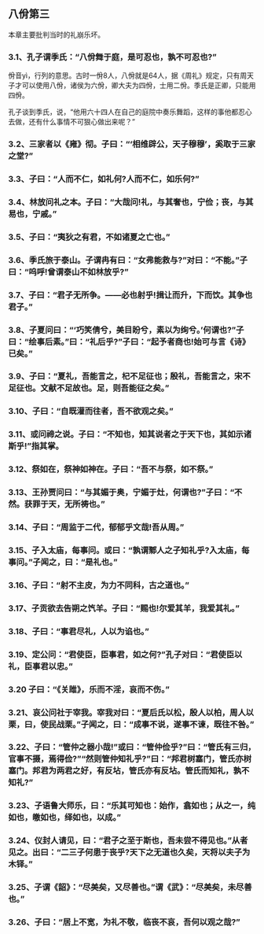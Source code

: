 ## 八佾第三

本章主要批判当时的礼崩乐坏。

### 3.1、孔子谓季氏：“八佾舞于庭，是可忍也，孰不可忍也?”

佾音yì，行列的意思。古时一佾8人，八佾就是64人，据《周礼》规定，只有周天子才可以使用八佾，诸侯为六佾，卿大夫为四佾，士用二佾。季氏是正卿，只能用四佾。

孔子谈到季氏，说，“他用六十四人在自己的庭院中奏乐舞蹈，这样的事他都忍心去做，还有什么事情不可狠心做出来呢？”

### 3.2、三家者以《雍》彻。子曰：“‘相维辟公，天子穆穆’，奚取于三家之堂?”

### 3.3、子曰：“人而不仁，如礼何?人而不仁，如乐何?”

### 3.4、林放问礼之本。子曰：“大哉问!礼，与其奢也，宁俭；丧，与其易也，宁戚。”

### 3.5、子曰：“夷狄之有君，不如诸夏之亡也。”

### 3.6、季氏旅于泰山。子谓冉有曰：“女弗能救与?”对曰：“不能。”子曰：“呜呼!曾谓泰山不如林放乎?”

### 3.7、子曰：“君子无所争。——必也射乎!揖让而升，下而饮。其争也君子。”

### 3.8、子夏问曰：“‘巧笑倩兮，美目盼兮，素以为绚兮。’何谓也?”子曰：“绘事后素。”曰：“礼后乎?”子曰：“起予者商也!始可与言《诗》已矣。”

### 3.9、子曰：“夏礼，吾能言之，杞不足征也；殷礼，吾能言之，宋不足征也。文献不足故也。足，则吾能征之矣。”

### 3.10、子曰：“自既灌而往者，吾不欲观之矣。”

### 3.11、或问禘之说。子曰：“不知也，知其说者之于天下也，其如示诸斯乎!”指其掌。

### 3.12、祭如在，祭神如神在。子曰：“吾不与祭，如不祭。”

### 3.13、王孙贾问曰：“与其媚于奥，宁媚于灶，何谓也?”子曰：“不然。获罪于天，无所祷也。”

### 3.14、子曰：“周监于二代，郁郁乎文哉!吾从周。”

### 3.15、子入太庙，每事问。或曰：“孰谓鄹人之子知礼乎?入太庙，每事问。”子闻之，曰：“是礼也。”

### 3.16、子曰：“射不主皮，为力不同科，古之道也。”

### 3.17、子贡欲去告朔之饩羊。子曰：“赐也!尔爱其羊，我爱其礼。”

### 3.18、子曰：“事君尽礼，人以为谄也。”

### 3.19、定公问：“君使臣，臣事君，如之何?”孔子对曰：“君使臣以礼，臣事君以忠。”

### 3.20 子曰：“《关雎》，乐而不淫，哀而不伤。”

### 3.21、哀公问社于宰我。宰我对曰：“夏后氏以松，殷人以柏，周人以栗，曰，使民战栗。”子闻之，曰：“成事不说，遂事不谏，既往不咎。”

### 3.22、子曰：“管仲之器小哉!”或曰：“管仲俭乎?”曰：“管氏有三归，官事不摄，焉得俭?”“然则管仲知礼乎?”曰：“邦君树塞门，管氏亦树塞门。邦君为两君之好，有反坫，管氏亦有反坫。管氏而知礼，孰不知礼?”

### 3.23、子语鲁大师乐，曰：“乐其可知也：始作，翕如也；从之一，纯如也，皦如也，绎如也，以成。”

### 3.24、仪封人请见，曰：“君子之至于斯也，吾未尝不得见也。”从者见之。出曰：“二三子何患于丧乎?天下之无道也久矣，天将以夫子为木铎。”

### 3.25、子谓《韶》：“尽美矣，又尽善也。”谓《武》：“尽美矣，未尽善也。”

### 3.26、子曰：“居上不宽，为礼不敬，临丧不哀，吾何以观之哉?”